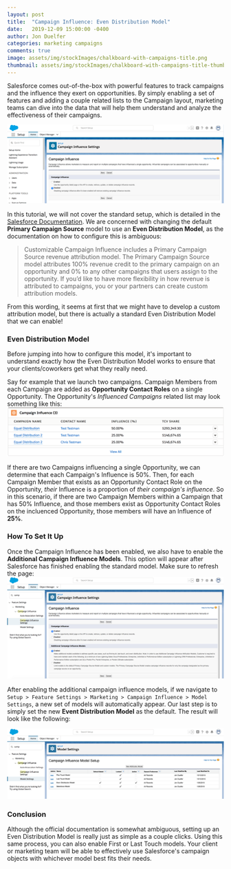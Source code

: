 ```yaml
---
layout: post
title:  "Campaign Influence: Even Distribution Model"
date:   2019-12-09 15:00:00 -0400
author: Jon Duelfer
categories: marketing campaigns
comments: true
image: assets/img/stockImages/chalkboard-with-campaigns-title.png
thumbnail: assets/img/stockImages/chalkboard-with-campaigns-title-thumbnail.png
---
```


Salesforce comes out-of-the-box with powerful features to track campaigns and the influence they exert on opportunities. By simply enabling a set of features and adding a couple related lists to the Campaign layout, marketing teams can dive into the data that will help them understand and analyze the effectiveness of their campaigns.

![Campaign Influence](/assets/img/posts/even-distribution-model/campaign-influence.png)

In this tutorial, we will not cover the standard setup, which is detailed in the [Salesforce Documentation](https://help.salesforce.com/articleView?id=campaigns_influence_customizable_intro.htm&type=5). We are concerned with changing the default **Primary Campaign Source** model to use an **Even Distribution Model**, as the documentation on how to configure this is ambiguous:

> Customizable Campaign Influence includes a Primary Campaign Source revenue attribution model. The Primary Campaign Source model attributes 100% revenue credit to the primary campaign on an opportunity and 0% to any other campaigns that users assign to the opportunity. If you’d like to have more flexibility in how revenue is attributed to campaigns, you or your partners can create custom attribution models.

From this wording, it seems at first that we might have to develop a custom attribution model, but there is actually a standard Even Distribution Model that we can enable!

### Even Distribution Model
Before jumping into how to configure this model, it's important to understand exactly how the Even Distribution Model works to ensure that your clients/coworkers get what they really need.

Say for example that we launch two campaigns. Campaign Members from each Campaign are added as **Opportunity Contact Roles** on a single Opportunity. The Opportunity's _Influenced Campaigns_ related list may look something like this:
![Related List](/assets/img/posts/even-distribution-model/related-list.png)

If there are two Campaigns influencing a single Opportunity, we can determine that each Campaign's Influence is 50%. Then, for each Campaign Member that exists as an Opportunity Contact Role on the Opportunity, _their_ Influence is a proportion of _their compaign's influence_. So in this scenario, if there are two Campaign Members within a Campaign that has 50% Influence, and those members exist as Opportunity Contact Roles on the incluenced Opportunity, those members will have an Influence of **25%**.

### How To Set It Up
Once the Campaign Influence has been enabled, we also have to enable the **Additional Campaign Influence Models**. This option will appear after Salesforce has finished enabling the standard model. Make sure to refresh the page:
![Additional Influence Models](/assets/img/posts/even-distribution-model/additional-influence-models.png)

After enabling the additional campaign influence models, if we navigate to `Setup > Feature Settings > Marketing > Campaign Influence > Model Settings`, a new set of models will automatically appear. Our last step is to simply set the new **Event Distribution Model** as the default. The result will look like the following:

![Result](/assets/img/posts/even-distribution-model/result-models.png)

### Conclusion
Although the official documentation is somewhat ambiguous, setting up an Even Distribution Model is really just as simple as a couple clicks. Using this same process, you can also enable First or Last Touch models. Your client or marketing team will be able to effectively use Salesforce's campaign objects with whichever model best fits their needs.
